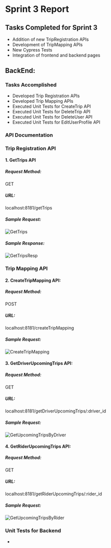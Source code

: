 # Sprint 3 Report  
## Tasks Completed for Sprint 3
- Addition of new TripRegistration APIs
- Development of TripMapping APIs
- New Cypress Tests
- Integration of frontend and backend pages

## BackEnd:
### Tasks Accomplished
- Developed Trip Registration APIs
- Developed Trip Mapping APIs
- Executed Unit Tests for CreateTrip API
- Executed Unit Tests for DeleteTrip API
- Executed Unit Tests for DeleteUser API
- Executed Unit Tests for EditUserProfile API

### API Documentation 
### Trip Registration API
#### 1. GetTrips API
##### Request Method:  
GET
##### URL:  
localhost:8181/getTrips
##### Sample Request:  
![GetTrips](https://user-images.githubusercontent.com/41318802/161361777-19b5c8b3-b1d6-445d-aec5-c28c641f57d7.JPG)
##### Sample Response:
![GetTripsResp](https://user-images.githubusercontent.com/41318802/161361796-b25348da-77f1-4c34-bcaa-334395e8a103.JPG)

### Trip Mapping API
#### 2. CreateTripMapping API:
##### Request Method:  
POST
##### URL:  
localhost:8181/createTripMapping
##### Sample Request:  
![CreateTripMapping](https://user-images.githubusercontent.com/41318802/161362398-a8179e5f-6a8f-4082-8b20-a8759b5d8022.JPG)

#### 3. GetDriverUpcomingTrips API:
##### Request Method:  
GET
##### URL:  
localhost:8181/getDriverUpcomingTrips/:driver_id
##### Sample Request:  
![GetUpcomingTripsByDriver](https://user-images.githubusercontent.com/41318802/161362471-22329f01-8f43-452f-bdc5-fb85759bfad4.JPG)

#### 4. GetRiderUpcomingTrips API:
##### Request Method:  
GET
##### URL:  
localhost:8181/getRiderUpcomingTrips/:rider_id
##### Sample Request:  
![GetUpcomingTripsByRider](https://user-images.githubusercontent.com/41318802/161362507-bffa2d32-2411-4547-9692-f4928b99f68d.JPG)

### Unit Tests for Backend
- 


